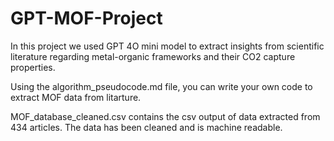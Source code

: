 # GPT-MOF-Project
In this project we used GPT 4O mini model to extract insights from scientific literature regarding metal-organic frameworks and their CO2 capture properties.

Using the algorithm_pseudocode.md file, you can write your own code to extract MOF data from litarture.

MOF_database_cleaned.csv contains the csv output of data extracted from 434 articles. The data has been cleaned and is machine readable.

